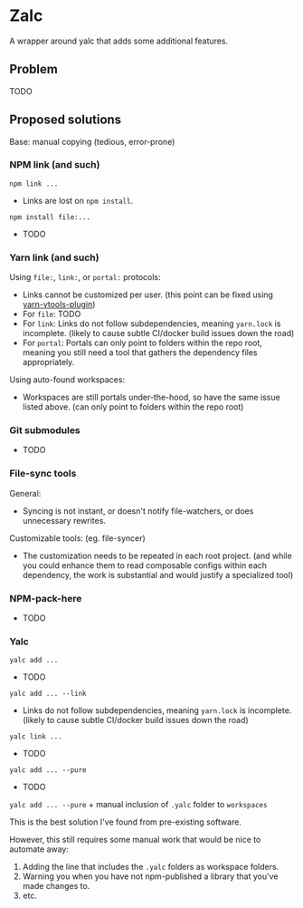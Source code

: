 # Zalc

A wrapper around yalc that adds some additional features.

## Problem

TODO

## Proposed solutions

Base: manual copying (tedious, error-prone)

### NPM link (and such)

`npm link ...`
* Links are lost on `npm install`.

`npm install file:...`
* TODO

### Yarn link (and such)

Using `file:`, `link:`, or `portal:` protocols:
* Links cannot be customized per user. (this point can be fixed using [yarn-vtools-plugin](https://github.com/Venryx/yarn-vtools))
* For `file`: TODO
* For `link`: Links do not follow subdependencies, meaning `yarn.lock` is incomplete. (likely to cause subtle CI/docker build issues down the road)
* For `portal`: Portals can only point to folders within the repo root, meaning you still need a tool that gathers the dependency files appropriately.

Using auto-found workspaces:
* Workspaces are still portals under-the-hood, so have the same issue listed above. (can only point to folders within the repo root)

### Git submodules
* TODO

### File-sync tools

General:
* Syncing is not instant, or doesn't notify file-watchers, or does unnecessary rewrites.

Customizable tools: (eg. file-syncer)
* The customization needs to be repeated in each root project. (and while you could enhance them to read composable configs within each dependency, the work is substantial and would justify a specialized tool)

### NPM-pack-here
* TODO

### Yalc

`yalc add ...`
* TODO

`yalc add ... --link`
* Links do not follow subdependencies, meaning `yarn.lock` is incomplete. (likely to cause subtle CI/docker build issues down the road)

`yalc link ...`
* TODO

`yalc add ... --pure`
* TODO

`yalc add ... --pure` + manual inclusion of `.yalc` folder to `workspaces`

This is the best solution I've found from pre-existing software.

However, this still requires some manual work that would be nice to automate away:
1) Adding the line that includes the `.yalc` folders as workspace folders.
2) Warning you when you have not npm-published a library that you've made changes to.
3) etc.